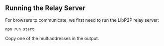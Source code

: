 ## Running the Relay Server

For browsers to communicate, we first need to run the LibP2P relay server:

```shell
npm run start
```

Copy one of the multiaddresses in the output.

